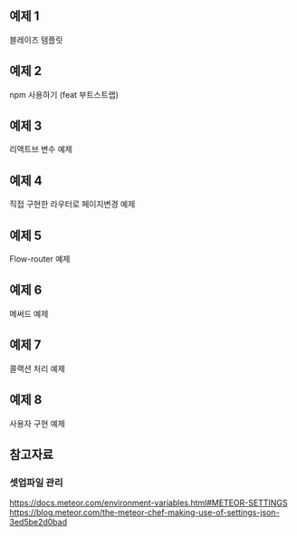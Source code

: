 ## 예제 1
블레이즈 템플릿
## 예제 2
npm 사용하기 (feat 부트스트랩)
## 예제 3
리액트브 변수 예제
## 예제 4
직접 구현한 라우터로 페이지변경 예제
## 예제 5
Flow-router 예제 
## 예제 6
메써드 예제
## 예제 7
콜랙션 처리 예제
## 예제 8
사용자 구현 예제

## 참고자료

### 셋업파일 관리
https://docs.meteor.com/environment-variables.html#METEOR-SETTINGS  
https://blog.meteor.com/the-meteor-chef-making-use-of-settings-json-3ed5be2d0bad  

